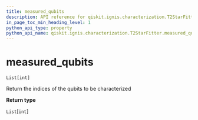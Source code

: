 ```yaml
---
title: measured_qubits
description: API reference for qiskit.ignis.characterization.T2StarFitter.measured_qubits
in_page_toc_min_heading_level: 1
python_api_type: property
python_api_name: qiskit.ignis.characterization.T2StarFitter.measured_qubits
---
```


# measured\_qubits

<span id="qiskit.ignis.characterization.T2StarFitter.measured_qubits" />

`List[int]`

Return the indices of the qubits to be characterized

**Return type**

`List`\[`int`]

